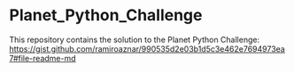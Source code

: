 # Planet_Python_Challenge
This repository contains the solution to the Planet Python Challenge: https://gist.github.com/ramiroaznar/990535d2e03b1d5c3e462e7694973ea7#file-readme-md
